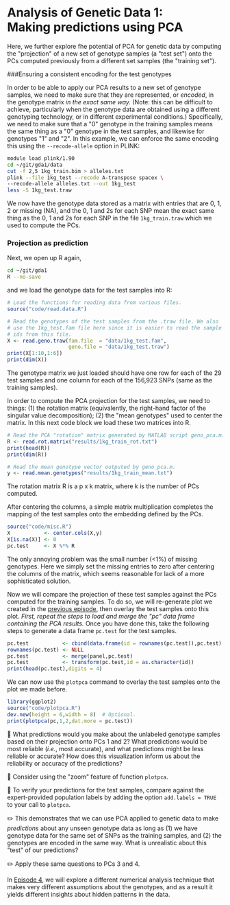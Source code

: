 # Analysis of Genetic Data 1:<br>Making predictions using PCA

Here, we further explore fhe potential of PCA for genetic data by
computing the "projection" of a new set of genotype samples (a "test
set") onto the PCs computed previously from a different set samples
(the "training set").

###Ensuring a consistent encoding for the test genotypes

In order to be able to apply our PCA results to a new set of genotype
samples, we need to make sure that they are represented, or *encoded*,
in the genotype matrix *in the exact same way.* (Note: this can be
difficult to achieve, particularly when the genotype data are obtained
using a different genotyping technology, or in different experimental
conditions.) Specifically, we need to make sure that a "0" genotype in
the training samples means the same thing as a "0" genotype in the
test samples, and likewise for genotypes "1" and "2". In this example,
we can enforce the same encoding this using the `--recode-allele`
option in PLINK:

```bash
module load plink/1.90
cd ~/git/gda1/data
cut -f 2,5 1kg_train.bim > alleles.txt
plink --file 1kg_test --recode A-transpose spacex \
--recode-allele alleles.txt --out 1kg_test
less -S 1kg_test.traw
```

We now have the genotype data stored as a matrix with entries that are
0, 1, 2 or missing (NA), and the 0, 1 and 2s for each SNP mean the
exact same thing as the 0, 1 and 2s for each SNP in the file
`1kg_train.traw` which we used to compute the PCs.

### Projection as prediction

Next, we open up R again,

```bash
cd ~/git/gda1
R --no-save
```

and we load the genotype data for the test samples into R:

```R
# Load the functions for reading data from various files.
source("code/read.data.R")

# Read the genotypes of the test samples from the .traw file. We also
# use the 1kg_test.fam file here since it is easier to read the sample
# ids from this file.
X <- read.geno.traw(fam.file  = "data/1kg_test.fam",
                    geno.file = "data/1kg_test.traw")
print(X[1:10,1:6])
print(dim(X))
```

The genotype matrix we just loaded should have one row for each of the
29 test samples and one column for each of the 156,923 SNPs (same as
the training samples).

In order to compute the PCA projection for the test samples, we need
to things: (1) the rotation matrix (equivalently, the right-hand
factor of the singular value decomposition); (2) the "mean genotypes"
used to center the matrix. In this next code block we load these two
matrices into R.

```R
# Read the PCA "rotation" matrix generated by MATLAB script geno_pca.m.
R <- read.rot.matrix("results/1kg_train_rot.txt")
print(head(R))
print(dim(R))

# Read the mean genotype vector outputed by geno_pca.m.
y <- read.mean.genotypes("results/1kg_train_mean.txt")
```

The rotation matrix R is a p x k matrix, where k is the number of PCs
computed.

After centering the columns, a simple matrix multiplication completes
the mapping of the test samples onto the embedding defined by the
PCs.

```R
source("code/misc.R")
X           <- center.cols(X,y)
X[is.na(X)] <- 0
pc.test     <- X %*% R
```

The only annoying problem was the small number (<1%) of missing
genotypes. Here we simply set the missing entries to zero after
centering the columns of the matrix, which seems reasonable for lack
of a more sophisticated solution.

Now we will compare the projection of these test samples against the
PCs computed for the training samples. To do so, we will re-generate
plot we created in the [previous episode](02-pca.md), then overlay the
test samples onto this plot. *First, repeat the steps to load and
merge the "pc" data frame containing the PCA results.* Once you have
done this, take the following steps to generate a data frame `pc.test`
for the test samples.

```R
pc.test           <- cbind(data.frame(id = rownames(pc.test)),pc.test)
rownames(pc.test) <- NULL
pc.test           <- merge(panel,pc.test)
pc.test           <- transform(pc.test,id = as.character(id))
print(head(pc.test),digits = 4)
```

We can now use the `plotpca` command to overlay the test samples onto
the plot we made before.

```R
library(ggplot2)
source("code/plotpca.R")
dev.new(height = 6,width = 8)  # Optional.
print(plotpca(pc,1,2,dat.more = pc.test))
```

:ledger: What predictions would you make about the unlabeled genotype
samples based on their projection onto PCs 1 and 2? What predictions
would be most reliable (*i.e.*, most accurate), and what predictions
might be less reliable or accurate? How does this visualization inform
us about the reliability or accuracy of the predictions?

:pushpin: Consider using the "zoom" feature of function `plotpca`.

:pushpin: To verify your predictions for the test samples, compare
against the expert-provided population labels by adding the option
`add.labels = TRUE` to your call to `plotpca`.

:pencil2: This demonstrates that we can use PCA applied to genetic
data to make *predictions* about any unseen genotype data as long as
(1) we have genotype data for the same set of SNPs as the training
samples, and (2) the genotypes are encoded in the same way.  What is
unrealistic about this "test" of our predictions?

:pencil2: Apply these same questions to PCs 3 and 4.

In [Episode 4](04-admixture.md), we will explore a different numerical
analysis technique that makes very different assumptions about the
genotypes, and as a result it yields different insights about hidden
patterns in the data.
